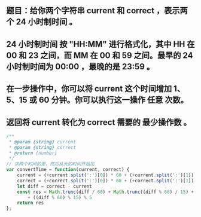 ## 题目：给你两个字符串 current 和 correct ，表示两个 24 小时制时间 。

## 24 小时制时间 按 "HH:MM" 进行格式化，其中 HH 在 00 和 23 之间，而 MM 在 00 和 59 之间。最早的 24 小时制时间为 00:00 ，最晚的是 23:59 。

## 在一步操作中，你可以将 current 这个时间增加 1、5、15 或 60 分钟。你可以执行这一操作 任意 次数。

## 返回将 current 转化为 correct 需要的 最少操作数 。

```js
/**
 * @param {string} current
 * @param {string} correct
 * @return {number}
 */
// 求两个时间的差，然后从大的时间开始加
var convertTime = function(current, correct) {
    current = (+current.split(':')[0]) * 60 + (+current.split(':')[1])
    correct = (+correct.split(':')[0]) * 60 + (+correct.split(':')[1])
    let diff = correct - current
    const res = Math.trunc(diff / 60) + Math.trunc((diff % 60) / 15) + Math.trunc(((diff % 60) % 15) / 5)
        + ((diff % 60) % 15) % 5
    return res
};
```